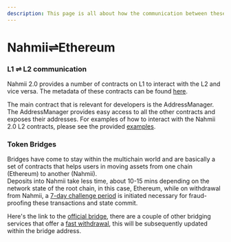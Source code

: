 ```yaml
---
description: This page is all about how the communication between these chains and the
---
```


# Nahmii⇌Ethereum

### L1 ⇌ L2 communication

Nahmii 2.0 provides a number of contracts on L1 to interact with the L2 and vice versa. The metadata of these contracts can be found [here](https://meta.testnet.nahmii.io/addresses.json).

The main contract that is relevant for developers is the AddressManager. The AddressManager provides easy access to all the other contracts and exposes their addresses. For examples of how to interact with the Nahmii 2.0 L2 contracts, please see the provided [examples](hello-world.md).

### Token Bridges

Bridges have come to stay within the multichain world and are basically a set of contracts that helps users in moving assets from one chain (Ethereum) to another (Nahmii).\
Deposits into Nahmii take less time, about 10-15 mins depending on the network state of the root chain, in this case, Ethereum, while on withdrawal from Nahmii, a [7-day challenge period](../learn/security-model.md) is initiated necessary for fraud-proofing these transactions and state commit.

Here's the link to the [official bridge](https://bridge.nahmii.io), there are a couple of other bridging services that offer a [fast withdrawal](../learn/fast-withdrawals.md), this will be subsequently updated within the bridge address.
